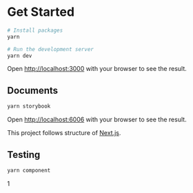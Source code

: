 # Get Started

```bash
# Install packages
yarn

# Run the development server
yarn dev
```

Open [http://localhost:3000](http://localhost:3000) with your browser to see the result.

## Documents

```bash
yarn storybook
```

Open [http://localhost:6006](http://localhost:6006) with your browser to see the result.

This project follows structure of [Next.js](https://nextjs.org/docs/getting-started/installation).

## Testing

```bash
yarn component
```

1
